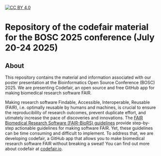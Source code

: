 [![CC BY 4.0][cc-by-shield]][cc-by]

[cc-by]: http://creativecommons.org/licenses/by/4.0/
[cc-by-shield]: https://img.shields.io/badge/License-CC%20BY%204.0-lightgrey.svg
[cc-by-image]: https://i.creativecommons.org/l/by/4.0/88x31.png

# Repository of the codefair material for the BOSC 2025 conference (July 20-24 2025)

## About

This repository contains the material and information associated with our poster presentation at the Bioinformatics Open Source Conference (BOSC) 2025. We are presenting Codefair, an open source and free GitHub app for making biomedical research software FAIR.

Making research software Findable, Accessible, Interoperable, Reusable (FAIR), i.e. optimally reusable by humans and machines, is crucial to ensure the reproducibility of research outcomes, prevent duplicate effort, and utimately increase the pace of discoveries and innovations. The [FAIR Biomedical Research Software (FAIR-BioRS) guidelines](https://fair-biors.org/) provide step-by-step actionable guidelines for making software FAIR. Yet, these guidelines can be time consuming and difficult to implement. To address that, we are developing codefair, a GitHub app that allows you to make biomedical research software FAIR without breaking a sweat! You can find out more about codefair at [codefair.io](https://codefair.io/).
